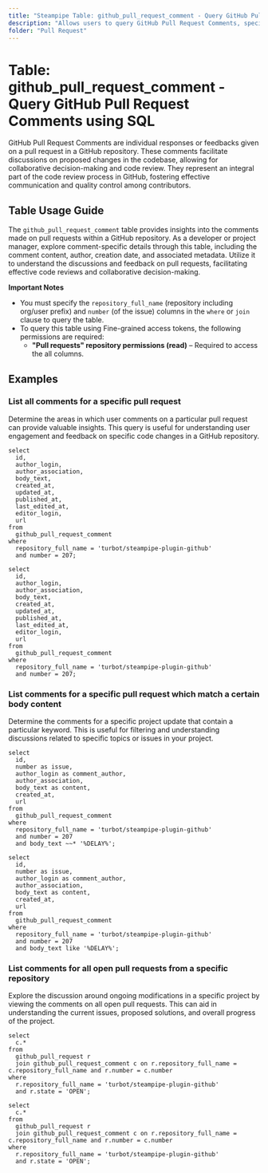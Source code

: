 ```yaml
---
title: "Steampipe Table: github_pull_request_comment - Query GitHub Pull Request Comments using SQL"
description: "Allows users to query GitHub Pull Request Comments, specifically the details of each comment made on pull requests, providing insights into discussions and feedbacks on code changes."
folder: "Pull Request"
---
```


# Table: github_pull_request_comment - Query GitHub Pull Request Comments using SQL

GitHub Pull Request Comments are individual responses or feedbacks given on a pull request in a GitHub repository. These comments facilitate discussions on proposed changes in the codebase, allowing for collaborative decision-making and code review. They represent an integral part of the code review process in GitHub, fostering effective communication and quality control among contributors.

## Table Usage Guide

The `github_pull_request_comment` table provides insights into the comments made on pull requests within a GitHub repository. As a developer or project manager, explore comment-specific details through this table, including the comment content, author, creation date, and associated metadata. Utilize it to understand the discussions and feedback on pull requests, facilitating effective code reviews and collaborative decision-making.

**Important Notes**
- You must specify the `repository_full_name` (repository including org/user prefix) and `number` (of the issue) columns in the `where` or `join` clause to query the table.
- To query this table using Fine-grained access tokens, the following permissions are required:
  - **"Pull requests" repository permissions (read)** – Required to access the all columns.

## Examples

### List all comments for a specific pull request
Determine the areas in which user comments on a particular pull request can provide valuable insights. This query is useful for understanding user engagement and feedback on specific code changes in a GitHub repository.

```sql+postgres
select
  id,
  author_login,
  author_association,
  body_text,
  created_at,
  updated_at,
  published_at,
  last_edited_at,
  editor_login,
  url
from
  github_pull_request_comment
where
  repository_full_name = 'turbot/steampipe-plugin-github'
  and number = 207;
```

```sql+sqlite
select
  id,
  author_login,
  author_association,
  body_text,
  created_at,
  updated_at,
  published_at,
  last_edited_at,
  editor_login,
  url
from
  github_pull_request_comment
where
  repository_full_name = 'turbot/steampipe-plugin-github'
  and number = 207;
```

### List comments for a specific pull request which match a certain body content
Determine the comments for a specific project update that contain a particular keyword. This is useful for filtering and understanding discussions related to specific topics or issues in your project.

```sql+postgres
select
  id,
  number as issue,
  author_login as comment_author,
  author_association,
  body_text as content,
  created_at,
  url
from
  github_pull_request_comment
where
  repository_full_name = 'turbot/steampipe-plugin-github'
  and number = 207
  and body_text ~~* '%DELAY%';
```

```sql+sqlite
select
  id,
  number as issue,
  author_login as comment_author,
  author_association,
  body_text as content,
  created_at,
  url
from
  github_pull_request_comment
where
  repository_full_name = 'turbot/steampipe-plugin-github'
  and number = 207
  and body_text like '%DELAY%';
```

### List comments for all open pull requests from a specific repository
Explore the discussion around ongoing modifications in a specific project by viewing the comments on all open pull requests. This can aid in understanding the current issues, proposed solutions, and overall progress of the project.
```sql+postgres
select
  c.*
from
  github_pull_request r
  join github_pull_request_comment c on r.repository_full_name = c.repository_full_name and r.number = c.number
where
  r.repository_full_name = 'turbot/steampipe-plugin-github'
  and r.state = 'OPEN';
```

```sql+sqlite
select
  c.*
from
  github_pull_request r
  join github_pull_request_comment c on r.repository_full_name = c.repository_full_name and r.number = c.number
where
  r.repository_full_name = 'turbot/steampipe-plugin-github'
  and r.state = 'OPEN';
```